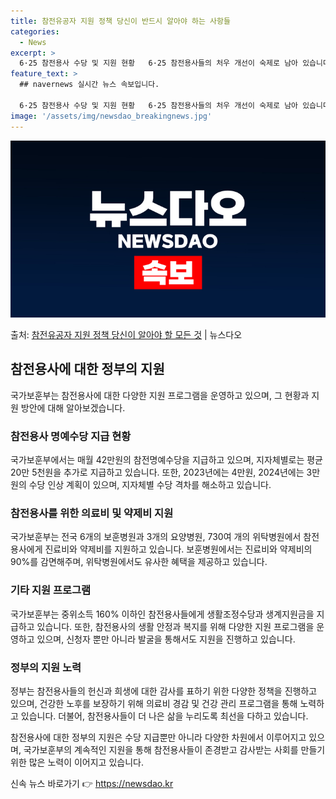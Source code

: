 ```yaml
---
title: 참전유공자 지원 정책 당신이 반드시 알아야 하는 사항들
categories:
  - News
excerpt: >
  6·25 참전용사 수당 및 지원 현황   6·25 참전용사들의 처우 개선이 숙제로 남아 있습니다. 현재 약 …
feature_text: >
  ## navernews 실시간 뉴스 속보입니다.

  6·25 참전용사 수당 및 지원 현황   6·25 참전용사들의 처우 개선이 숙제로 남아 있습니다. 현재 약 …
image: '/assets/img/newsdao_breakingnews.jpg'
---
```


![뉴스다오 속보](/assets/img/newsdao_breakingnews.jpg)

<p>출처: <a href="https://newsdao.kr/4124" rel="dofollow">참전유공자 지원 정책 당신이 알아야 할 모든 것</a> | 뉴스다오</p>

<h2 data-ke-size="size26">참전용사에 대한 정부의 지원</h2>
국가보훈부는 참전용사에 대한 다양한 지원 프로그램을 운영하고 있으며, 그 현황과 지원 방안에 대해 알아보겠습니다.

<h3 data-ke-size="size24">참전용사 명예수당 지급 현황</h3>
국가보훈부에서는 매월 42만원의 참전명예수당을 지급하고 있으며, 지자체별로는 평균 20만 5천원을 추가로 지급하고 있습니다. 또한, 2023년에는 4만원, 2024년에는 3만원의 수당 인상 계획이 있으며, 지자체별 수당 격차를 해소하고 있습니다.

<h3 data-ke-size="size24">참전용사를 위한 의료비 및 약제비 지원</h3>
국가보훈부는 전국 6개의 보훈병원과 3개의 요양병원, 730여 개의 위탁병원에서 참전용사에게 진료비와 약제비를 지원하고 있습니다. 보훈병원에서는 진료비와 약제비의 90%를 감면해주며, 위탁병원에서도 유사한 혜택을 제공하고 있습니다.

<h3 data-ke-size="size24">기타 지원 프로그램</h3>
국가보훈부는 중위소득 160% 이하인 참전용사들에게 생활조정수당과 생계지원금을 지급하고 있습니다. 또한, 참전용사의 생활 안정과 복지를 위해 다양한 지원 프로그램을 운영하고 있으며, 신청자 뿐만 아니라 발굴을 통해서도 지원을 진행하고 있습니다.

<h3 data-ke-size="size24">정부의 지원 노력</h3>
정부는 참전용사들의 헌신과 희생에 대한 감사를 표하기 위한 다양한 정책을 진행하고 있으며, 건강한 노후를 보장하기 위해 의료비 경감 및 건강 관리 프로그램을 통해 노력하고 있습니다. 더불어, 참전용사들이 더 나은 삶을 누리도록 최선을 다하고 있습니다.

참전용사에 대한 정부의 지원은 수당 지급뿐만 아니라 다양한 차원에서 이루어지고 있으며, 국가보훈부의 계속적인 지원을 통해 참전용사들이 존경받고 감사받는 사회를 만들기 위한 많은 노력이 이어지고 있습니다. 

신속 뉴스 바로가기 👉 <a href="https://newsdao.kr" rel="dofollow">https://newsdao.kr</a>


